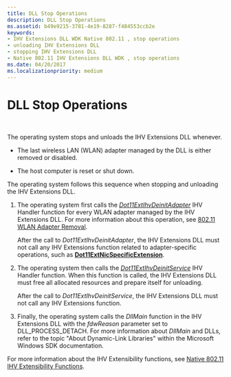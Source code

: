 ```yaml
---
title: DLL Stop Operations
description: DLL Stop Operations
ms.assetid: b49e9215-3781-4e19-8287-f484553ccb2e
keywords:
- IHV Extensions DLL WDK Native 802.11 , stop operations
- unloading IHV Extensions DLL
- stopping IHV Extensions DLL
- Native 802.11 IHV Extensions DLL WDK , stop operations
ms.date: 04/20/2017
ms.localizationpriority: medium
---
```


# DLL Stop Operations




 

The operating system stops and unloads the IHV Extensions DLL whenever.

-   The last wireless LAN (WLAN) adapter managed by the DLL is either removed or disabled.

-   The host computer is reset or shut down.

The operating system follows this sequence when stopping and unloading the IHV Extensions DLL.

1.  The operating system first calls the [*Dot11ExtIhvDeinitAdapter*](https://docs.microsoft.com/windows-hardware/drivers/ddi/content/wlanihv/nc-wlanihv-dot11extihv_deinit_adapter) IHV Handler function for every WLAN adapter managed by the IHV Extensions DLL. For more information about this operation, see [802.11 WLAN Adapter Removal](802-11-wlan-adapter-removal.md).

    After the call to *Dot11ExtIhvDeinitAdapter*, the IHV Extensions DLL must not call any IHV Extensions function related to adapter-specific operations, such as [**Dot11ExtNicSpecificExtension**](https://docs.microsoft.com/windows-hardware/drivers/ddi/content/wlanihv/nc-wlanihv-dot11ext_nic_specific_extension).

2.  The operating system then calls the [*Dot11ExtIhvDeinitService*](https://docs.microsoft.com/windows-hardware/drivers/ddi/content/wlanihv/nc-wlanihv-dot11extihv_deinit_service) IHV Handler function. When this function is called, the IHV Extensions DLL must free all allocated resources and prepare itself for unloading.

    After the call to *Dot11ExtIhvDeinitService*, the IHV Extensions DLL must not call any IHV Extensions function.

3.  Finally, the operating system calls the *DllMain* function in the IHV Extensions DLL with the *fdwReason* parameter set to DLL\_PROCESS\_DETACH. For more information about *DllMain* and DLLs, refer to the topic "About Dynamic-Link Libraries" within the Microsoft Windows SDK documentation.

For more information about the IHV Extensibility functions, see [Native 802.11 IHV Extensibility Functions](https://docs.microsoft.com/windows-hardware/drivers/network/native-802-11-ihv-extensibility-functions).

 

 





